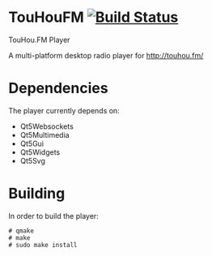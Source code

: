 # TouHouFM [![Build Status](https://travis-ci.org/LMMS/lmms.png)](https://travis-ci.org/LMMS/lmms)
TouHou.FM Player

A multi-platform desktop radio player for http://touhou.fm/

# Dependencies
The player currently depends on:

- Qt5Websockets
- Qt5Multimedia
- Qt5Gui
- Qt5Widgets
- Qt5Svg

# Building
In order to build the player:

    
    # qmake
    # make
    # sudo make install
